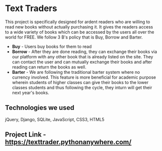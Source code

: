 # Text Traders
This project is specifically designed for ardent readers who are willing to read new books without actually purchasing it. It gives the readers access to a wide variety of books which can be accessed by the users all over the world for FREE. We follow 3 B's policy that is Buy, Borrow and Barter.
- **Buy** - Users buy books for them to read
- **Borrow** - After they are done reading, they can exchange their books via our platform with any other book that is already listed on the site. They can contact the user and can mutually exchange their books and after reading can return the books as well.
- **Barter** - We are following the traditional barter system where no currency involved. This feature is more beneficial for academic purpose wherein students of higher classes can give their books to the lower classes students and thus following the cycle, they inturn will get their next year's books.

## Technologies we used
jQuery, Django, SQLite, JavaScript, CSS3, HTML5

## Project Link - https://texttrader.pythonanywhere.com/
